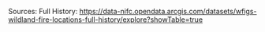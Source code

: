 Sources: 
Full History: https://data-nifc.opendata.arcgis.com/datasets/wfigs-wildland-fire-locations-full-history/explore?showTable=true

